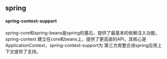 ## spring
#### spring-context-support
spring-core和spring-beans是spring的基石，提供了最基本的依赖注入功能，spring-context
建立在core和beans上，提供了更高层的API，其核心是ApplicationContext，spring-context-support为
第三方库整合进spring应用上下文提供了支持。

